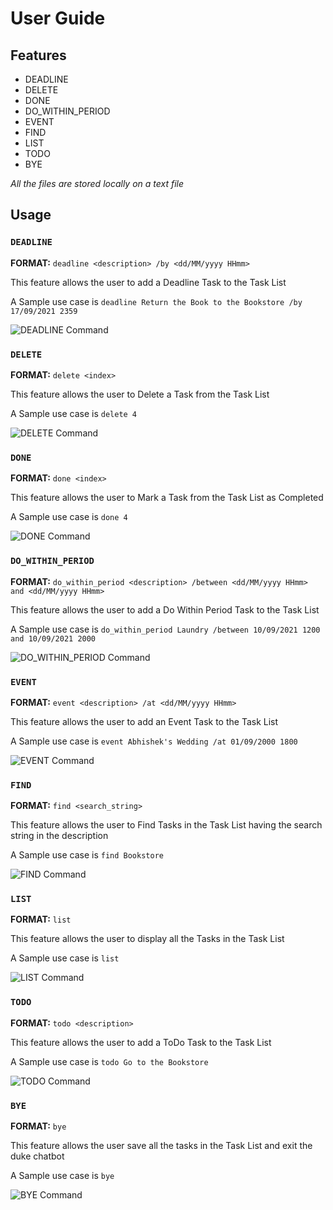 # User Guide

## Features
* DEADLINE
* DELETE
* DONE
* DO_WITHIN_PERIOD
* EVENT
* FIND
* LIST
* TODO
* BYE

*All the files are stored locally on a text file*

## Usage

### `DEADLINE`
**FORMAT:** ```deadline <description> /by <dd/MM/yyyy HHmm>```

This feature allows the user to add a Deadline Task to the Task List

A Sample use case is `deadline Return the Book to the Bookstore /by 17/09/2021 2359`

![DEADLINE Command](./deadline.png)

### `DELETE`
**FORMAT:** ```delete <index>```

This feature allows the user to Delete a Task from the Task List

A Sample use case is `delete 4`

![DELETE Command](./delete.png)

### `DONE`
**FORMAT:** ```done <index>```

This feature allows the user to Mark a Task from the Task List as Completed

A Sample use case is `done 4`

![DONE Command](./done.png)

### `DO_WITHIN_PERIOD`
**FORMAT:** ```do_within_period <description> /between <dd/MM/yyyy HHmm> and <dd/MM/yyyy HHmm>```

This feature allows the user to add a Do Within Period Task to the Task List

A Sample use case is `do_within_period Laundry /between 10/09/2021 1200 and 10/09/2021 2000`

![DO_WITHIN_PERIOD Command](./do_within_period.png)

### `EVENT`
**FORMAT:** ```event <description> /at <dd/MM/yyyy HHmm>```

This feature allows the user to add an Event Task to the Task List

A Sample use case is `event Abhishek's Wedding /at 01/09/2000 1800`

![EVENT Command](./event.png)

### `FIND`
**FORMAT:** ```find <search_string>```

This feature allows the user to Find Tasks in the Task List having the search string in the description

A Sample use case is `find Bookstore`

![FIND Command](./find.png)

### `LIST`
**FORMAT:** ```list```

This feature allows the user to display all the Tasks in the Task List

A Sample use case is `list`

![LIST Command](./list.png)

### `TODO`
**FORMAT:** ```todo <description>```

This feature allows the user to add a ToDo Task to the Task List

A Sample use case is `todo Go to the Bookstore`

![TODO Command](./todo.png)

### `BYE`
**FORMAT:** ```bye```

This feature allows the user save all the tasks in the Task List and exit the duke chatbot

A Sample use case is `bye`

![BYE Command](./bye.png)
